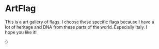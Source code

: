 # ArtFlag

This is a art gallery of flags.
I choose these specific flags because I have a lot of heritage and DNA from these parts of the world.
Especially Italy.
I hope you like it!

:)
